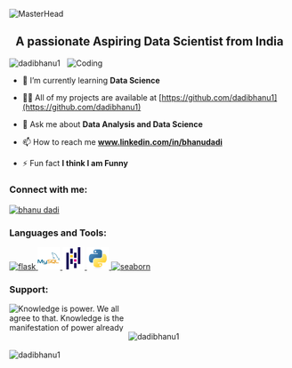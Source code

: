 ![MasterHead](https://github.com/dadibhanu1/dadibhanu1/assets/158495835/e9cefe3a-394f-4e66-b4a7-46cd1ea732ae)


<h2 align="center">A passionate Aspiring Data Scientist from India</h2>
<img align="right" alt="Coding" width="400" src="https://user-images.githubusercontent.com/59734313/157189039-c09b3e38-9f42-42c0-ab54-14f1574190a7.gif">


<p align="left"> <img src="https://komarev.com/ghpvc/?username=dadibhanu1&label=Profile%20views&color=0e75b6&style=flat" alt="dadibhanu1" /> </p>

- 🌱 I’m currently learning **Data Science**

- 👨‍💻 All of my projects are available at [https://github.com/dadibhanu1](https://github.com/dadibhanu1)

- 💬 Ask me about **Data Analysis and Data Science**

- 📫 How to reach me **www.linkedin.com/in/bhanudadi**

- ⚡ Fun fact **I think I am Funny**

<h3 align="left">Connect with me:</h3>
<p align="left">
<a href="https://linkedin.com/in/bhanu dadi" target="blank"><img align="center" src="https://raw.githubusercontent.com/rahuldkjain/github-profile-readme-generator/master/src/images/icons/Social/linked-in-alt.svg" alt="bhanu dadi" height="30" width="40" /></a>
</p>

<h3 align="left">Languages and Tools:</h3>
<p align="left"> <a href="https://flask.palletsprojects.com/" target="_blank" rel="noreferrer"> <img src="https://www.vectorlogo.zone/logos/pocoo_flask/pocoo_flask-icon.svg" alt="flask" width="40" height="40"/> </a> <a href="https://www.mysql.com/" target="_blank" rel="noreferrer"> <img src="https://raw.githubusercontent.com/devicons/devicon/master/icons/mysql/mysql-original-wordmark.svg" alt="mysql" width="40" height="40"/> </a> <a href="https://pandas.pydata.org/" target="_blank" rel="noreferrer"> <img src="https://raw.githubusercontent.com/devicons/devicon/2ae2a900d2f041da66e950e4d48052658d850630/icons/pandas/pandas-original.svg" alt="pandas" width="40" height="40"/> </a> <a href="https://www.python.org" target="_blank" rel="noreferrer"> <img src="https://raw.githubusercontent.com/devicons/devicon/master/icons/python/python-original.svg" alt="python" width="40" height="40"/> </a> <a href="https://seaborn.pydata.org/" target="_blank" rel="noreferrer"> <img src="https://seaborn.pydata.org/_images/logo-mark-lightbg.svg" alt="seaborn" width="40" height="40"/> </a> </p>

<h3 align="left">Support:</h3>
<p><a href="https://www.buymeacoffee.com/ Knowledge is power. We all agree to that. Knowledge is the manifestation of power already inside in man. 2-> Whatever makes you weak – physical, intellectual or mental. Abandon it like poison."> <img align="left" src="https://cdn.buymeacoffee.com/buttons/v2/default-yellow.png" height="50" width="210" alt=" Knowledge is power. We all agree to that. Knowledge is the manifestation of power already inside in man. 2-> Whatever makes you weak – physical, intellectual or mental. Abandon it like poison." /></a></p><br><br>

<p>&nbsp;<img align="center" src="https://github-readme-stats.vercel.app/api?username=dadibhanu1&show_icons=true&locale=en" alt="dadibhanu1" /></p>

<p><img align="center" src="https://github-readme-streak-stats.herokuapp.com/?user=dadibhanu1&" alt="dadibhanu1" /></p> 


  



